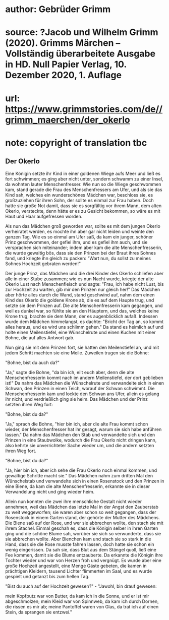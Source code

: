 # author: Gebrüder Grimm
# source: ?Jacob und Wilhelm Grimm (2020). Grimms Märchen – Vollständig überarbeitete Ausgabe in HD. Null Papier Verlag, 10. Dezember 2020, 1. Auflage
# url: https://www.grimmstories.com/de//grimm_maerchen/der_okerlo
# note: copyright of translation tbc

## Der Okerlo 

Eine Königin setzte ihr Kind in einer goldenen Wiege aufs Meer und ließ
es fort schwimmen; es ging aber nicht unter, sondern schwamm zu einer
Insel, da wohnten lauter Menschenfresser. Wie nun so die Wiege
geschwommen kam, stand gerade die Frau des Menschenfressers am Ufer, und
als sie das Kind sah, welches ein wunderschönes Mädchen war, beschloss
sie, es großzuziehen für ihren Sohn, der sollte es einmal zur Frau
haben. Doch hatte sie große Not damit, dass sie es sorgfältig vor ihrem
Mann, dem alten Okerlo, versteckte, denn hätte er es zu Gesicht
bekommen, so wäre es mit Haut und Haar aufgefressen worden.

Als nun das Mädchen groß geworden war, sollte es mit dem jungen Okerlo
verheiratet werden, es mochte ihn aber gar nicht leiden und weinte den
ganzen Tag. Wie es so einmal am Ufer saß, da kam ein junger, schöner
Prinz geschwommen, der gefiel ihm, und es gefiel ihm auch, und sie
versprachen sich miteinander; indem aber kam die alte Menschenfresserin,
die wurde gewaltig bös, dass sie den Prinzen bei der Braut ihres Sohnes
fand, und kriegte ihn gleich zu packen: "Wart nun, du sollst zu meines
Sohnes Hochzeit gebraten werden!"

Der junge Prinz, das Mädchen und die drei Kinder des Okerlo schliefen
aber alle in einer Stube zusammen; wie es nun Nacht wurde, kriegte der
alte Okerlo Lust nach Menschenfleisch und sagte: "Frau, ich habe nicht
Lust, bis zur Hochzeit zu warten, gib mir den Prinzen nur gleich her!"
Das Mädchen aber hörte alles durch die Wand, stand geschwind auf, nahm
dem einen Kind des Okerlo die goldene Krone ab, die es auf dem Haupte
trug, und setzte sie dem Prinzen auf. Die alte Menschenfresserin kam
gegangen, und weil es dunkel war, so fühlte sie an den Häuptern, und
das, welches keine Krone trug, brachte sie dem Mann, der es
augenblicklich aufaß. Indessen wurde dem Mädchen himmelangst, es dachte:
"Bricht der Tag an, so kommt alles heraus, und es wird uns schlimm
gehen." Da stand es heimlich auf und holte einen Meilenstiefel, eine
Wünschelrute und einen Kuchen mit einer Bohne, die auf alles Antwort
gab.

Nun ging sie mit dem Prinzen fort, sie hatten den Meilenstiefel an, und
mit jedem Schritt machten sie eine Meile. Zuweilen trugen sie die Bohne:

"Bohne, bist du auch da?"

"Ja," sagte die Bohne, "da bin ich, eilt euch aber, denn die alte
Menschenfresserin kommt nach im andern Meilenstiefel, der dort geblieben
ist!" Da nahm das Mädchen die Wünschelrute und verwandelte sich in
einen Schwan, den Prinzen in einen Teich, worauf der Schwan schwimmt.
Die Menschenfresserin kam und lockte den Schwan ans Ufer, allein es
gelang ihr nicht, und verdrießlich ging sie heim. Das Mädchen und der
Prinz setzten ihren Weg fort:

"Bohne, bist du da?"

"Ja," sprach die Bohne, "hier bin ich, aber die alte Frau kommt schon
wieder, der Menschenfresser hat ihr gesagt, warum sie sich habe anführen
lassen." Da nahm das Mädchen den Stab und verwandelte sich und den
Prinzen in eine Staubwolke, wodurch die Frau Okerlo nicht dringen kann,
also kehrte sie unverrichteter Sache wieder um, und die andern setzten
ihren Weg fort.

"Bohne, bist du da?"

"Ja, hier bin ich, aber ich sehe die Frau Okerlo noch einmal kommen,
und gewaltige Schritte macht sie." Das Mädchen nahm zum dritten Mal den
Wünschelstab und verwandelte sich in einen Rosenstock und den Prinzen in
eine Biene, da kam die alte Menschenfresserin, erkannte sie in dieser
Verwandelung nicht und ging wieder heim.

Allein nun konnten die zwei ihre menschliche Gestalt nicht wieder
annehmen, weil das Mädchen das letzte Mal in der Angst den Zauberstab zu
weit weggeworfen; sie waren aber schon so weit gegangen, dass der
Rosenstock in einem Garten stand, der gehörte der Mutter des Mädchens.
Die Biene saß auf der Rose, und wer sie abbrechen wollte, den stach sie
mit ihrem Stachel. Einmal geschah es, dass die Königin selber in ihren
Garten ging und die schöne Blume sah, worüber sie sich so verwunderte,
dass sie sie abbrechen wollte. Aber Bienchen kam und stach sie so stark
in die Hand, dass sie die Rose musste fahren lassen, doch hatte sie
schon ein wenig eingerissen. Da sah sie, dass Blut aus dem Stängel
quoll, ließ eine Fee kommen, damit sie die Blume entzauberte. Da
erkannte die Königin ihre Tochter wieder und war von Herzen froh und
vergnügt. Es wurde aber eine große Hochzeit angestellt, eine Menge Gäste
gebeten, die kamen in prächtigen Kleidern, tausend Lichter flimmerten im
Saal, und es wurde gespielt und getanzt bis zum hellen Tag.

"Bist du auch auf der Hochzeit gewesen?" - "Jawohl, bin drauf
gewesen:

mein Kopfputz war von Butter, da kam ich in die Sonne,
und er ist mir abgeschmolzen;
mein Kleid war von Spinnweb, da kam ich durch Dornen,
die rissen es mir ab;
meine Pantoffel waren von Glas, da trat ich auf einen Stein,
da sprangen sie entzwei."

